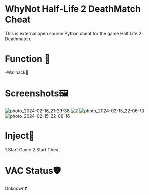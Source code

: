 # WhyNot Half-Life 2 DeathMatch Cheat
This is external open source Python cheat for the game Half Life 2 Deathmatch.
# Function 🐇
-Wallhack👀 
# Screenshots🖼
![photo_2024-02-16_21-29-38](https://github.com/Andrewprogramer/whynothl2dm/assets/114591031/2825aab1-73e1-4bd0-b73a-5e63bda62c19)
![2](https://github.com/Andrewprogramer/whynothl2dm/assets/114591031/9784781e-2b4b-4f3a-9c47-d25017eaca59)
![photo_2024-02-15_22-06-13](https://github.com/Andrewprogramer/whynothl2dm/assets/114591031/5138b4f5-c5b8-4d99-8feb-09ff099ade94)
![photo_2024-02-15_22-06-16](https://github.com/Andrewprogramer/whynothl2dm/assets/114591031/536c30f3-0b23-4881-8767-d69cdb3eac71)
# Inject💉
1.Start Game
2.Start Cheat
# VAC Status🛡
Unknown❓
